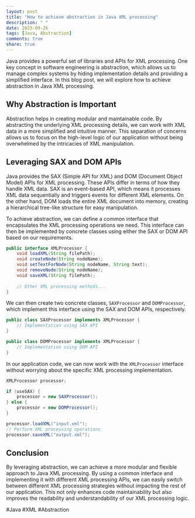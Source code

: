 ```yaml
---
layout: post
title: "How to achieve abstraction in Java XML processing"
description: " "
date: 2023-09-26
tags: [Java, Abstraction]
comments: true
share: true
---
```


Java provides a powerful set of libraries and APIs for XML processing. One key concept in software engineering is abstraction, which allows us to manage complex systems by hiding implementation details and providing a simplified interface. In this blog post, we will explore how to achieve abstraction in Java XML processing.

## Why Abstraction is Important

Abstraction helps in creating modular and maintainable code. By abstracting the underlying XML processing details, we can work with XML data in a more simplified and intuitive manner. This separation of concerns allows us to focus on the high-level logic of our application without being overwhelmed by the intricacies of XML manipulation.

## Leveraging SAX and DOM APIs

Java provides the SAX (Simple API for XML) and DOM (Document Object Model) APIs for XML processing. These APIs differ in terms of how they handle XML data. SAX is an event-based API, which means it processes XML data sequentially and triggers events for different XML elements. On the other hand, DOM loads the entire XML document into memory, creating a hierarchical tree-like structure for easy manipulation.

To achieve abstraction, we can define a common interface that encapsulates the XML processing operations we need. This interface can then be implemented by concrete classes using either the SAX or DOM API based on our requirements.

```java
public interface XMLProcessor {
    void loadXML(String filePath);
    void createNode(String nodeName);
    void setTextForNode(String nodeName, String text);
    void removeNode(String nodeName);
    void saveXML(String filePath);
    
    // Other XML processing methods...
}
```

We can then create two concrete classes, `SAXProcessor` and `DOMProcessor`, which implement this interface using the SAX and DOM APIs, respectively.

```java
public class SAXProcessor implements XMLProcessor {
    // Implementation using SAX API
}

public class DOMProcessor implements XMLProcessor {
    // Implementation using DOM API
}
```

In our application code, we can now work with the `XMLProcessor` interface without worrying about the specific XML processing implementation.

```java
XMLProcessor processor;

if (useSAX) {
    processor = new SAXProcessor();
} else {
    processor = new DOMProcessor();
}

processor.loadXML("input.xml");
// Perform XML processing operations
processor.saveXML("output.xml");
```

## Conclusion

By leveraging abstraction, we can achieve a more modular and flexible approach to Java XML processing. By using a common interface and implementing it with different XML processing APIs, we can easily switch between different XML processing strategies without impacting the rest of our application. This not only enhances code maintainability but also improves the readability and understandability of our XML processing logic.

#Java #XML #Abstraction
